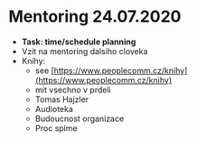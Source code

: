 # Mentoring 24.07.2020

* **Task: time/schedule planning** 
* Vzit na mentoring dalsiho cloveka 
* Knihy:
  * see [https://www.peoplecomm.cz/knihy](https://www.peoplecomm.cz/knihy)
  * mit vsechno v prdeli
  * Tomas Hajzler
  * Audioteka 
  * Budoucnost organizace 
  * Proc spime 

